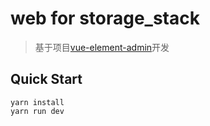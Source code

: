 # web for storage_stack
> 基于项目[vue-element-admin](https://github.com/PanJiaChen/vue-element-admin)开发

## Quick Start
```shell script
yarn install 
yarn run dev
```
